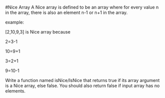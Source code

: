 #Nice Array
A Nice array is defined to be an array where for every value n in the array, there is also an element n-1 or n+1 in the array.

example:

[2,10,9,3] is Nice array because

2=3-1

10=9+1

3=2+1

9=10-1

Write a function named isNice/IsNice that returns true if its array argument is a Nice array, else false. You should also return false if input array has no elements.
